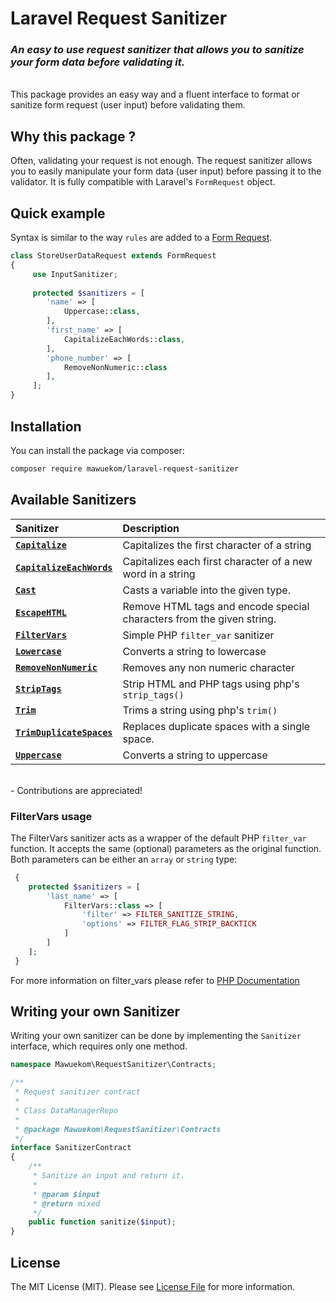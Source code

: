 # Laravel Request Sanitizer

### *An easy to use request sanitizer that allows you to sanitize your form data before validating it.*

<br>
This package provides an easy way and a fluent interface to format or sanitize form request (user input) before validating them.

<br>

## Why this package ?

Often, validating your request is not enough. The request sanitizer allows you to easily 
manipulate your form data (user input) before passing it to the validator. 
It is fully compatible with Laravel's `FormRequest` object.

## Quick example

Syntax is similar to the way `rules` are added to a [Form Request](https://laravel.com/docs/master/validation#form-request-validation).

```php
class StoreUserDataRequest extends FormRequest
{
     use InputSanitizer;
     
     protected $sanitizers = [
        'name' => [
            Uppercase::class,
        ],
        'first_name' => [
            CapitalizeEachWords::class,
        ],
        'phone_number' => [
            RemoveNonNumeric::class
        ],
     ];
}
```

## Installation

You can install the package via composer:

```bash
composer require mawuekom/laravel-request-sanitizer
```

## Available Sanitizers

Sanitizer  | Description
:---------|:----------
 [**`Capitalize`**](./src/Sanitizers/Capitalize.php)   | Capitalizes the first character of a string
 [**`CapitalizeEachWords`**](./src/Sanitizers/CapitalizeEachWords.php) | Capitalizes each first character of a new word in a string
 [**`Cast`**](./src/Sanitizers/Cast.php) | Casts a variable into the given type.
 [**`EscapeHTML`**](./src/Sanitizers/EscapeHTML.php) | Remove HTML tags and encode special characters from the given string.
 [**`FilterVars`**](./src/Sanitizers/FilterVars.php) | Simple PHP `filter_var` sanitizer
 [**`Lowercase`**](./src/Sanitizers/Lowercase.php) | Converts a string to lowercase
 [**`RemoveNonNumeric`**](./src/Sanitizers/RemoveNonNumeric.php) | Removes any non numeric character
 [**`StripTags`**](./src/Sanitizers/StripTags.php) | Strip HTML and PHP tags using php's `strip_tags()`
 [**`Trim`**](./src/Sanitizers/Trim.php) | Trims a string using php's `trim()`
 [**`TrimDuplicateSpaces`**](./src/Sanitizers/TrimDuplicateSpaces.php) | Replaces duplicate spaces with a single space.
 [**`Uppercase`**](./src/Sanitizers/Uppercase.php) | Converts a string to uppercase

<br>
 - Contributions are appreciated!
<br>

### FilterVars usage

The FilterVars sanitizer acts as a wrapper of the default PHP `filter_var` function.
It accepts the same (optional) parameters as the original function.
Both parameters can be either an `array` or `string` type:

```php
 {
    protected $sanitizers = [
        'last_name' => [
            FilterVars::class => [
                'filter' => FILTER_SANITIZE_STRING,
                'options' => FILTER_FLAG_STRIP_BACKTICK
            ]
        ]
    ];
 }
```

For more information on filter_vars please refer to [PHP Documentation](https://www.php.net/manual/en/function.filter-var.php.)

## Writing your own Sanitizer

Writing your own sanitizer can be done by implementing the `Sanitizer` interface, which requires only
one method.

```php
namespace Mawuekom\RequestSanitizer\Contracts;

/**
 * Request sanitizer contract
 *
 * Class DataManagerRepo
 *
 * @package Mawuekom\RequestSanitizer\Contracts
 */
interface SanitizerContract
{
    /**
     * Sanitize an input and return it.
     *
     * @param $input
     * @return mixed
     */
    public function sanitize($input);
}
```

## License

The MIT License (MIT). Please see [License File](LICENSE.md) for more information.

